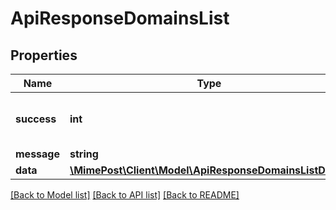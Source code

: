 # ApiResponseDomainsList

## Properties
Name | Type | Description | Notes
------------ | ------------- | ------------- | -------------
**success** | **int** | Success status, 0 for failed 1 for success | [optional] 
**message** | **string** |  | [optional] 
**data** | [**\MimePost\Client\Model\ApiResponseDomainsListData[]**](ApiResponseDomainsListData.md) |  | [optional] 

[[Back to Model list]](../README.md#documentation-for-models) [[Back to API list]](../README.md#documentation-for-api-endpoints) [[Back to README]](../README.md)


